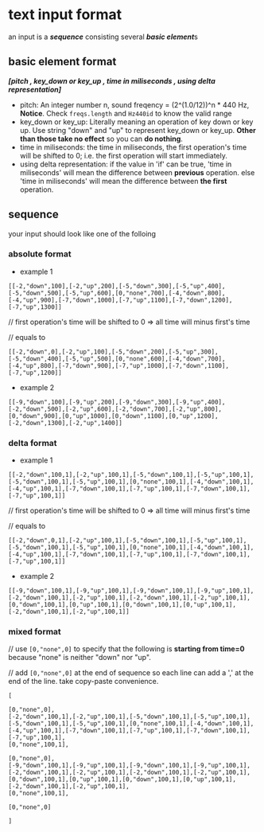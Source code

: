 # text input format
an input is a ***sequence*** consisting several ***basic element***s

## basic element format
***[pitch , key_down or key_up , time in miliseconds , using delta representation]***
* pitch: An integer number n, sound freqency = (2^(1.0/12))^n * 440 Hz, **Notice**. Check ```freqs.length``` and ```Hz440id``` to know the valid range
* key_down or key_up: Literally meaning an operation of key down or key up. Use string "down" and "up" to represent key_down or key_up. **Other than those take no effect** so you can **do nothing**.
* time in miliseconds: the time in miliseconds, the first operation's time will be shifted to 0; i.e. the first operation will start immediately.
* using delta representation: if the value in 'if' can be true, 'time in miliseconds' will mean the difference between **previous** operation. else 'time in miliseconds' will mean the difference between **the first** operation.

## sequence
your input should look like one of the folloing

### absolute format
* example 1

```
[[-2,"down",100],[-2,"up",200],[-5,"down",300],[-5,"up",400],[-5,"down",500],[-5,"up",600],[0,"none",700],[-4,"down",800],[-4,"up",900],[-7,"down",1000],[-7,"up",1100],[-7,"down",1200],[-7,"up",1300]]
```

 // first operation's time will be shifted to 0 => all time will minus first's time

 // equals to
```
[[-2,"down",0],[-2,"up",100],[-5,"down",200],[-5,"up",300],[-5,"down",400],[-5,"up",500],[0,"none",600],[-4,"down",700],[-4,"up",800],[-7,"down",900],[-7,"up",1000],[-7,"down",1100],[-7,"up",1200]]
```

* example 2

```
[[-9,"down",100],[-9,"up",200],[-9,"down",300],[-9,"up",400],[-2,"down",500],[-2,"up",600],[-2,"down",700],[-2,"up",800],[0,"down",900],[0,"up",1000],[0,"down",1100],[0,"up",1200],[-2,"down",1300],[-2,"up",1400]]
```


### delta format
* example 1

```
[[-2,"down",100,1],[-2,"up",100,1],[-5,"down",100,1],[-5,"up",100,1],[-5,"down",100,1],[-5,"up",100,1],[0,"none",100,1],[-4,"down",100,1],[-4,"up",100,1],[-7,"down",100,1],[-7,"up",100,1],[-7,"down",100,1],[-7,"up",100,1]]
```

 // first operation's time will be shifted to 0 => all time will minus first's time
 
 // equals to
```
[[-2,"down",0,1],[-2,"up",100,1],[-5,"down",100,1],[-5,"up",100,1],[-5,"down",100,1],[-5,"up",100,1],[0,"none",100,1],[-4,"down",100,1],[-4,"up",100,1],[-7,"down",100,1],[-7,"up",100,1],[-7,"down",100,1],[-7,"up",100,1]]
```

* example 2

```
[[-9,"down",100,1],[-9,"up",100,1],[-9,"down",100,1],[-9,"up",100,1],[-2,"down",100,1],[-2,"up",100,1],[-2,"down",100,1],[-2,"up",100,1],[0,"down",100,1],[0,"up",100,1],[0,"down",100,1],[0,"up",100,1],[-2,"down",100,1],[-2,"up",100,1]]
```

### mixed format
// use ```[0,"none",0]``` to specify that the following is **starting from time=0** because "none" is neither "down" nor "up".

// add ```[0,"none",0]``` at the end of sequence so each line can add a ',' at the end of the line. take copy-paste convenience.

```
[

[0,"none",0],
[-2,"down",100,1],[-2,"up",100,1],[-5,"down",100,1],[-5,"up",100,1],[-5,"down",100,1],[-5,"up",100,1],[0,"none",100,1],[-4,"down",100,1],[-4,"up",100,1],[-7,"down",100,1],[-7,"up",100,1],[-7,"down",100,1],[-7,"up",100,1],
[0,"none",100,1],

[0,"none",0],
[-9,"down",100,1],[-9,"up",100,1],[-9,"down",100,1],[-9,"up",100,1],[-2,"down",100,1],[-2,"up",100,1],[-2,"down",100,1],[-2,"up",100,1],[0,"down",100,1],[0,"up",100,1],[0,"down",100,1],[0,"up",100,1],[-2,"down",100,1],[-2,"up",100,1],
[0,"none",100,1],

[0,"none",0]

]
```
